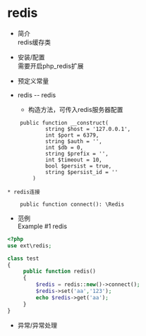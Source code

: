 # redis
* 简介  
redis缓存类
* 安装/配置  
需要开启php_redis扩展 
* 预定义常量  

* redis -- redis  
    * 构造方法，可传入redis服务器配置
```text
    public function __construct(
            string $host = '127.0.0.1',
            int $port = 6379,
            string $auth = '',
            int $db = 0,
            string $prefix = '',
            int $timeout = 10,
            bool $persist = true,
            string $persist_id = ''
        )
```   
    * redis连接
```text
    public function connect(): \Redis
```   
* 范例  
    Example #1 redis
```php
<?php
use ext\redis;

class test
{  
     public function redis()
     {
         $redis = redis::new()->connect();
         $redis->set('aa','123');
         echo $redis->get('aa');
     }
}
```
* 异常/异常处理  
 